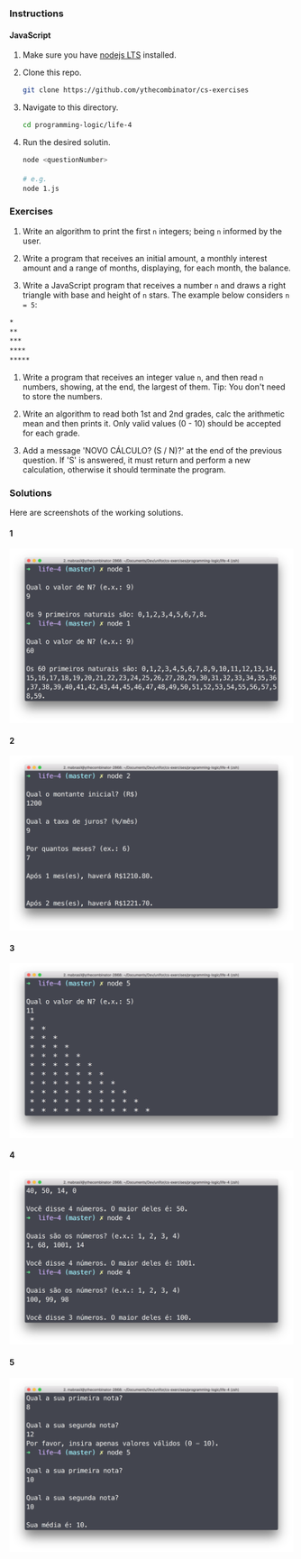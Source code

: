 ### Instructions

#### JavaScript

1.  Make sure you have [nodejs LTS](https://nodejs.org/en/download/) installed.

1.  Clone this repo.


    ```sh
    git clone https://github.com/ythecombinator/cs-exercises
    ```

1.  Navigate to this directory.


    ```sh
    cd programming-logic/life-4
    ```

1.  Run the desired solutin.


    ```sh
    node <questionNumber>

    # e.g.
    node 1.js
    ```

### Exercises

1.  Write an algorithm to print the first `n` integers; being `n` informed by the user.

1.  Write a program that receives an initial amount, a monthly interest amount and a range of months, displaying, for each month, the balance.

1.  Write a JavaScript program that receives a number `n` and draws a right triangle with base and height of `n` stars. The example below considers `n = 5`:

```sh
*
**
***
****
*****
```

1.  Write a program that receives an integer value `n`, and then read `n` numbers, showing, at the end, the largest of them. Tip: You don't need to store the numbers.

1.  Write an algorithm to read both 1st and 2nd grades, calc the arithmetic mean and then prints it. Only valid values (0 - 10) should be accepted for each grade.

1.  Add a message 'NOVO CÁLCULO? (S / N)?' at the end of the previous question. If 'S' is answered, it must return and perform a new calculation, otherwise it should terminate the program.

### Solutions

Here are screenshots of the working solutions.

#### 1

![Question 1](1.png)

#### 2

![Question 2](2.png)

#### 3

![Question 3](3.png)

#### 4

![Question 4](4.png)

#### 5

![Question 5](5.png)

